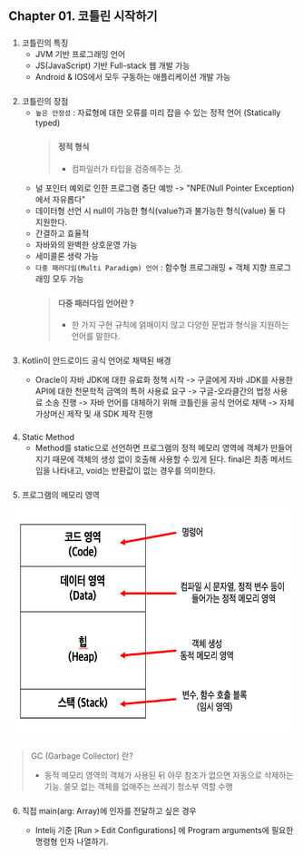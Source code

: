
## Chapter 01. 코틀린 시작하기

###

1. 코틀린의 특징
    - JVM 기반 프로그래밍 언어
    - JS(JavaScript) 기반 Full-stack 웹 개발 가능
    - Android & IOS에서 모두 구동하는 애플리케이션 개발 가능

###

2. 코틀린의 장점
    - `높은 안정성` : 자료형에 대한 오류를 미리 잡을 수 있는 정적 언어 (Statically typed)
      ###
       > #### 정적 형식
       > - 컴파일러가 타입을 검중해주는 것.
    - 널 포인터 예외로 인한 프로그램 중단 예방 -> "NPE(Null Pointer Exception)에서 자유롭다"
    - 데이터형 선언 시 null이 가능한 형식(value?)과 불가능한 형식(value) 둘 다 지원한다.
    - 간결하고 효율적
    - 자바와의 완벽한 상호운영 가능
    - 세미콜론 생략 가능
    -  `다중 패러다임(Multi Paradigm) 언어` :  함수형 프로그래밍 + 객체 지향 프로그래밍 모두 가능
       ###
        > #### **다중 패러다임 언어**란 ?
        > - 한 가지 구현 규칙에 얽매이지 않고 다양한 문법과 형식을 지원하는 언어를 말한다.

###

3. Kotlin이 안드로이드 공식 언어로 채택된 배경
   
   - Oracle이 자바 JDK에 대한 유료화 정책 시작 -> 구글에게 자바 JDK를 사용한 API에 대한 천문학적 금액의 특허 사용료 요구 -> 
   구글-오라클간의 법정 사용료 소송 진행 -> 자바 언어를 대체하기 위해 코틀린을 공식 언어로 채택 -> 자체 가상머신 제작 및 새 SDK 제작 진행

###

4. Static Method
    - Method를 static으로 선언하면 프로그램의 정적 메모리 영역에 객체가 만들어지기 때문에 객체의 생성 없이 호출해 사용할 수 있게 된다.
    final은 최종 메서드임을 나타내고, void는 반환값이 없는 경우를 의미한다.


###

5. 프로그램의 메모리 영역

<p align="center">
    <img src="../image/chap01.png" width="700" height="400">
</p>

###

> GC (Garbage Collector) 란?
> - 동적 메모리 영역의 객체가 사용된 뒤 아무 참조가 없으면 자동으로 삭제하는 기능.
> 쓸모 없는 객체를 없애주는 쓰레기 청소부 역할 수행

###

6. 직접 main(arg: Array<String>)에 인자를 전달하고 싶은 경우
   - Intelij 기준 [Run > Edit Configurations] 에 Program arguments에 필요한 명령형 인자 나열하기.